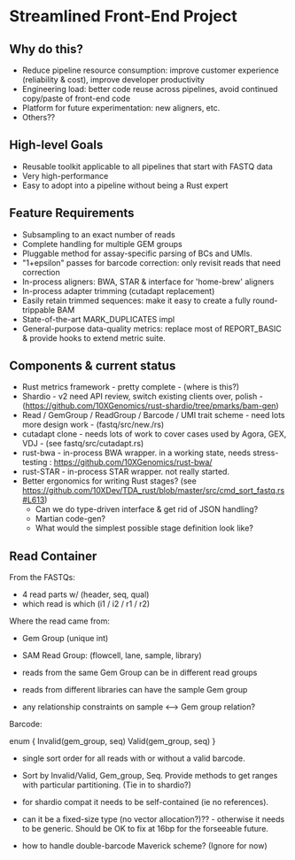 # Streamlined Front-End Project

## Why do this?
- Reduce pipeline resource consumption: improve customer experience (reliability & cost), improve developer productivity
- Engineering load: better code reuse across pipelines, avoid continued copy/paste of front-end code
- Platform for future experimentation: new aligners, etc.
- Others??

## High-level Goals
- Reusable toolkit applicable to all pipelines that start with FASTQ data
- Very high-performance
- Easy to adopt into a pipeline without being a Rust expert

## Feature Requirements
- Subsampling to an exact number of reads
- Complete handling for multiple GEM groups
- Pluggable method for assay-specific parsing of BCs and UMIs.
- "1+epsilon" passes for barcode correction: only revisit reads that need correction
- In-process aligners: BWA, STAR & interface for 'home-brew' aligners
- In-process adapter trimming (cutadapt replacement)
- Easily retain trimmed sequences: make it easy to create a fully round-trippable BAM
- State-of-the-art MARK_DUPLICATES impl
- General-purpose data-quality metrics: replace most of REPORT_BASIC & provide hooks to extend metric suite.


## Components & current status
- Rust metrics framework - pretty complete - (where is this?)
- Shardio - v2 need API review, switch existing clients over, polish - (https://github.com/10XGenomics/rust-shardio/tree/pmarks/bam-gen)
- Read / GemGroup / ReadGroup / Barcode / UMI trait scheme - need lots more design work - (fastq/src/new./rs)
- cutadapt clone - needs lots of work to cover cases used by Agora, GEX, VDJ - (see fastq/src/cutadapt.rs) 
- rust-bwa - in-process BWA wrapper. in a working state, needs stress-testing : https://github.com/10XGenomics/rust-bwa/
- rust-STAR - in-process STAR wrapper. not really started.
- Better ergonomics for writing Rust stages? (see https://github.com/10XDev/TDA_rust/blob/master/src/cmd_sort_fastq.rs#L613)
  - Can we do type-driven interface & get rid of JSON handling?
  - Martian code-gen?
  - What would the simplest possible stage definition look like?


## Read Container 

From the FASTQs: 
- 4 read parts w/ (header, seq, qual)
- which read is which (i1 / i2 / r1 / r2)

Where the read came from:
- Gem Group (unique int)
- SAM Read Group: (flowcell, lane, sample, library)


- reads from the same Gem Group can be in different read groups
- reads from different libraries can have the sample Gem group
- any relationship constraints on sample <--> Gem group relation?

Barcode:

enum {
  Invalid(gem_group, seq)
  Valid(gem_group, seq)
}

- single sort order for all reads with or without a valid barcode.
- Sort by Invalid/Valid, Gem_group, Seq. Provide methods to get ranges
  with particular partitioning. (Tie in to shardio?)
- for shardio compat it needs to be self-contained (ie no references).
- can it be a fixed-size type (no vector allocation?)?? - otherwise it needs
  to be generic. Should be OK to fix at 16bp for the forseeable future.

- how to handle double-barcode Maverick scheme? (Ignore for now)
